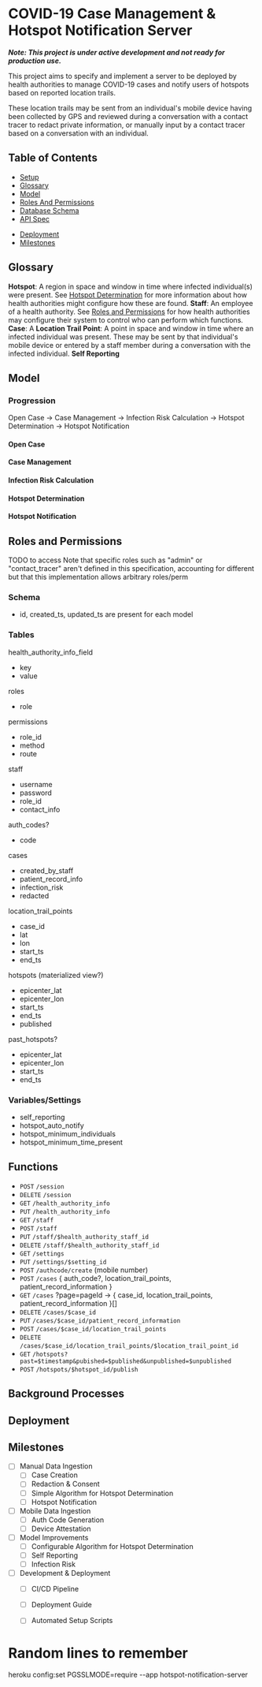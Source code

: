# COVID-19 Case Management & Hotspot Notification Server

**_Note: This project is under active development and not ready for production use._**

This project aims to specify and implement a server to be deployed by health authorities to manage COVID-19 cases and notify users of hotspots based on reported location trails.


These location trails may be sent from an individual's mobile device having been collected by GPS and reviewed during a conversation with a contact tracer to redact private information, or manually input by a contact tracer based on a conversation with an individual.

## Table of Contents

- [Setup](/SETUP.md)
- [Glossary](#glossary)
- [Model](#model)
- [Roles And Permissions](#️roles-and-permissions)
- [Database Schema](#️database-schema)
- [API Spec](http://hotspot-notification-server.herokuapp.com/docs.html)
<!-- - [Background Processes](http://hotspot-notification-server.herokuapp.com/docs.html) -->
- [Deployment](/DEPLOYMENT.md)
- [Milestones](#️milestones)

## Glossary

**Hotspot**: A region in space and window in time where infected individual(s) were present. See [Hotspot Determination](#hotspot-determination) for more information about how health authorities might configure how these are found.
**Staff**: An employee of a health authority. See [Roles and Permissions](#roles-and-permissions) for how health authorities may configure their system to control who can perform which functions.
**Case**: A
**Location Trail Point**: A point in space and window in time where an infected individual was present. These may be sent by that individual's mobile device or entered by a staff member during a conversation with the infected individual.
**Self Reporting**

## Model

### Progression

Open Case -> Case Management -> Infection Risk Calculation -> Hotspot Determination -> Hotspot Notification

#### Open Case

#### Case Management

#### Infection Risk Calculation

#### Hotspot Determination

#### Hotspot Notification


## Roles and Permissions

TODO
to access  Note that specific roles such as "admin" or "contact_tracer" aren't defined in this specification, accounting for different but that this implementation allows arbitrary roles/perm






### Schema

- id, created_ts, updated_ts are present for each model

### Tables

health_authority_info_field
  - key
  - value

roles
  - role

permissions
  - role_id
  - method
  - route

staff
  - username
  - password
  - role_id
  - contact_info

auth_codes?
  - code

cases
  - created_by_staff
  - patient_record_info
  - infection_risk
  - redacted

location_trail_points
  - case_id
  - lat
  - lon
  - start_ts
  - end_ts

hotspots (materialized view?)
  - epicenter_lat
  - epicenter_lon
  - start_ts
  - end_ts
  - published

past_hotspots?
  - epicenter_lat
  - epicenter_lon
  - start_ts
  - end_ts

### Variables/Settings

<!-- - require_auth_code_before -->
- self_reporting
- hotspot_auto_notify
- hotspot_minimum_individuals
- hotspot_minimum_time_present


## Functions

- `POST`   `/session`
- `DELETE` `/session`
- `GET`    `/health_authority_info`
- `PUT`    `/health_authority_info`
- `GET`    `/staff`
- `POST`   `/staff`
- `PUT`    `/staff/$health_authority_staff_id`
- `DELETE` `/staff/$health_authority_staff_id`
- `GET`    `/settings`
- `PUT`    `/settings/$setting_id`
- `POST`   `/authcode/create` (mobile number)
- `POST`   `/cases` { auth_code?, location_trail_points, patient_record_information }
- `GET`    `/cases` ?page=pageId -> { case_id, location_trail_points, patient_record_information }[]
- `DELETE` `/cases/$case_id`
- `PUT`    `/cases/$case_id/patient_record_information`
- `POST`   `/cases/$case_id/location_trail_points`
- `DELETE` `/cases/$case_id/location_trail_points/$location_trail_point_id`
- `GET`    `/hotspots?past=$timestamp&pubished=$published&unpublished=$unpublished`
- `POST`   `/hotspots/$hotspot_id/publish`

## Background Processes

<!-- Cleanup old location points? -->

## Deployment

## Milestones

- [ ] Manual Data Ingestion
  - [ ] Case Creation
  - [ ] Redaction & Consent
  - [ ] Simple Algorithm for Hotspot Determination
  - [ ] Hotspot Notification
- [ ] Mobile Data Ingestion
  - [ ] Auth Code Generation
  - [ ] Device Attestation
- [ ] Model Improvements
  - [ ] Configurable Algorithm for Hotspot Determination
  - [ ] Self Reporting
  - [ ] Infection Risk
- [ ] Development & Deployment
  - [ ] CI/CD Pipeline
  - [ ] Deployment Guide
  - [ ] Automated Setup Scripts


# Random lines to remember

heroku config:set PGSSLMODE=require --app hotspot-notification-server